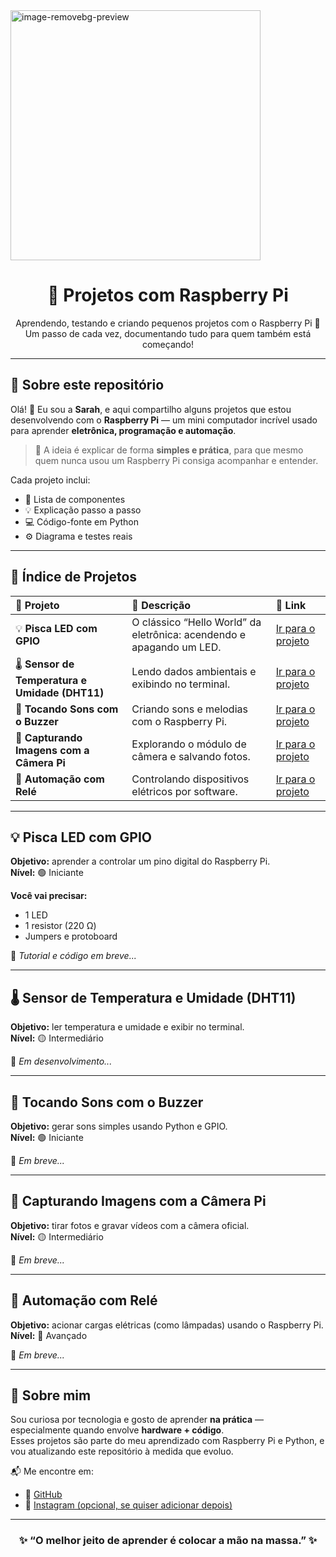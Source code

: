 <img width="400" height="400" alt="image-removebg-preview" src="https://github.com/user-attachments/assets/bff09504-47bd-409d-8eb1-496c6941783d" />

<h1 align="center">🧠 Projetos com Raspberry Pi</h1>

<p align="center">
Aprendendo, testando e criando pequenos projetos com o Raspberry Pi 🍓<br>
Um passo de cada vez, documentando tudo para quem também está começando!
</p>

---

## 🌟 Sobre este repositório

Olá! 👋 Eu sou a **Sarah**, e aqui compartilho alguns projetos que estou desenvolvendo com o **Raspberry Pi** — um mini computador incrível usado para aprender **eletrônica, programação e automação**.  

> 💬 A ideia é explicar de forma **simples e prática**, para que mesmo quem nunca usou um Raspberry Pi consiga acompanhar e entender.

Cada projeto inclui:
- 🧩 Lista de componentes  
- 💡 Explicação passo a passo  
- 💻 Código-fonte em Python  
- ⚙️ Diagrama e testes reais  

---

## 📂 Índice de Projetos

| 💾 Projeto | 📘 Descrição | 🔗 Link |
|:-----------|:-------------|:--------|
| 💡 **Pisca LED com GPIO** | O clássico “Hello World” da eletrônica: acendendo e apagando um LED. | [Ir para o projeto](#-pisca-led-com-gpio) |
| 🌡️ **Sensor de Temperatura e Umidade (DHT11)** | Lendo dados ambientais e exibindo no terminal. | [Ir para o projeto](#-sensor-de-temperatura-e-umidade-dht11) |
| 🎵 **Tocando Sons com o Buzzer** | Criando sons e melodias com o Raspberry Pi. | [Ir para o projeto](#-tocando-sons-com-o-buzzer) |
| 📸 **Capturando Imagens com a Câmera Pi** | Explorando o módulo de câmera e salvando fotos. | [Ir para o projeto](#-capturando-imagens-com-a-câmera-pi) |
| 🔌 **Automação com Relé** | Controlando dispositivos elétricos por software. | [Ir para o projeto](#-automação-com-relé) |

---

## 💡 Pisca LED com GPIO
**Objetivo:** aprender a controlar um pino digital do Raspberry Pi.  
**Nível:** 🟢 Iniciante  

**Você vai precisar:**
- 1 LED  
- 1 resistor (220 Ω)  
- Jumpers e protoboard  

📘 *Tutorial e código em breve...*

---

## 🌡️ Sensor de Temperatura e Umidade (DHT11)
**Objetivo:** ler temperatura e umidade e exibir no terminal.  
**Nível:** 🟡 Intermediário  

📘 *Em desenvolvimento...*

---

## 🎵 Tocando Sons com o Buzzer
**Objetivo:** gerar sons simples usando Python e GPIO.  
**Nível:** 🟢 Iniciante  

📘 *Em breve...*

---

## 📸 Capturando Imagens com a Câmera Pi
**Objetivo:** tirar fotos e gravar vídeos com a câmera oficial.  
**Nível:** 🟡 Intermediário  

📘 *Em breve...*

---

## 🔌 Automação com Relé
**Objetivo:** acionar cargas elétricas (como lâmpadas) usando o Raspberry Pi.  
**Nível:** 🔴 Avançado  

📘 *Em breve...*

---

## 🧭 Sobre mim

Sou curiosa por tecnologia e gosto de aprender **na prática** — especialmente quando envolve **hardware + código**.  
Esses projetos são parte do meu aprendizado com Raspberry Pi e Python, e vou atualizando este repositório à medida que evoluo.  

📬 Me encontre em:  
- 🐙 [GitHub](https://github.com/SarahSantana)  
- 📸 [Instagram (opcional, se quiser adicionar depois)](#)

---

<h3 align="center">✨ “O melhor jeito de aprender é colocar a mão na massa.” ✨</h3>
